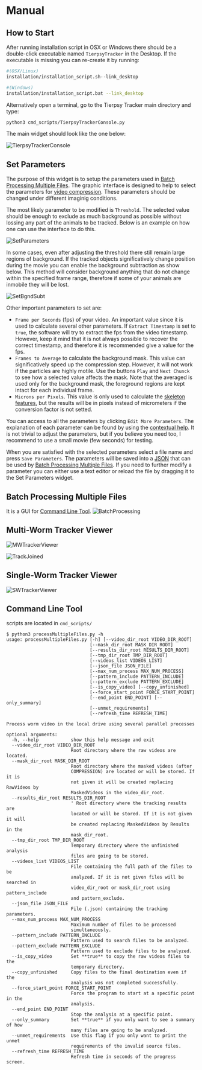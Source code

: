 # Manual

## How to Start

After running installation script in OSX or Windows there should be a double-click executable named `TierpsyTracker` in the Desktop. If the executable is missing you can re-create it by running:

```bash
#(OSX/Linux)
installation/installation_script.sh--link_desktop 

#(Windows)
installation/installation_script.bat --link_desktop
```  

Alternatively open a terminal, go to the Tierpsy Tracker main directory and type: 

```bash
python3 cmd_scripts/TierpsyTrackerConsole.py
```

The main widget should look like the one below:

![TierpsyTrackerConsole](https://cloud.githubusercontent.com/assets/8364368/26398704/30c17b10-4072-11e7-9a90-d3e9e394ef9d.png)   

## Set Parameters

The purpose of this widget is to setup the parameters used in [Batch Processing Multiple Files](#batch-processing-multiple-files). The graphic interface is designed to help to select the parameters for [video compression](EXPLANATION.md/#COMPRESS). These parameters should be changed under different imaginig conditions.

The most likely parameter to be modified is `Threshold`. The selected value should be enough to exclude as much background as possible without lossing any part of the animals to be tracked. Below is an example on how one can use the interface to do this.

![SetParameters](https://cloud.githubusercontent.com/assets/8364368/26410507/6df7ef54-409b-11e7-8139-9ce99daf69cb.gif)  

In some cases, even after adjusting the threshold there still remain large regions of background. If the tracked objects significatively change position during the movie you can enable the background subtraction as show below. This method will consider background anything that do not change within the specified frame range, therefore if some of your animals are inmobile they will be lost. 

![SetBgndSubt](https://cloud.githubusercontent.com/assets/8364368/26410958/95a8c09a-409c-11e7-9fc9-14dafeabb467.gif)  

Other important parameters to set are:

* `Frame per Seconds` (fps) of your video. An important value since it is used to calculate several other parameters. If `Extract Timestamp` is set to `true`, the software will try to extract the fps from the video timestamp. However, keep it mind that it is not always possible to recover the correct timestamp, and therefore it is recommended give a value for the fps.
* `Frames to Average` to calculate the background mask. This value can significatively speed up the compression step. However, it will not work if the particles are highly motile. Use the buttons `Play` and `Next Chunck` to see how a selected value affects the mask. Note that the averaged is used only for the background mask, the foreground regions are kept intact for each individual frame. 
* `Microns per Pixels`. This value is only used to calculate the [skeleton features](EXPLANATION.md/#FEAT_CREATE), but the results will be in pixels instead of micrometers if the conversion factor is not setted.

You can access to all the parameters by clicking `Edit More Parameters`. The explanation of each parameter can be found by using the [contextual help](https://en.wikipedia.org/wiki/Tooltip). It is not trivial to adjust the parameters, but if you believe you need too, I recommend to use a small movie (few seconds) for testing.

When you are satisfied with the selected parameters select a file name and press `Save Parameters`. The parameters will be saved into a [JSON](http://json.org/) that can be used by [Batch Processing Multiple Files](#batch-processing-multiple-files). If you need to further modify a parameter you can either use a text editor or reload the file by dragging it to the Set Parameters widget.

## Batch Processing Multiple Files

It is a GUI for [Command Line Tool](#command-line-tool).
![BatchProcessing](https://cloud.githubusercontent.com/assets/8364368/26411227/4e788006-409d-11e7-8386-28235d859541.png)  

## Multi-Worm Tracker Viewer

![MWTrackerViewer](https://cloud.githubusercontent.com/assets/8364368/26412511/eac27158-40a0-11e7-880c-5671c2c27099.gif)  

![TrackJoined](https://cloud.githubusercontent.com/assets/8364368/26412212/e0e112f8-409f-11e7-867b-512cf044d717.gif) 

## Single-Worm Tracker Viewer
![SWTrackerViewer](https://cloud.githubusercontent.com/assets/8364368/26412826/e608bfea-40a1-11e7-9d3e-d0b8bf482db2.gif) 

## Command Line Tool

scripts are located in `cmd_scripts/`

```
$ python3 processMultipleFiles.py -h
usage: processMultipleFiles.py [-h] [--video_dir_root VIDEO_DIR_ROOT]
                               [--mask_dir_root MASK_DIR_ROOT]
                               [--results_dir_root RESULTS_DIR_ROOT]
                               [--tmp_dir_root TMP_DIR_ROOT]
                               [--videos_list VIDEOS_LIST]
                               [--json_file JSON_FILE]
                               [--max_num_process MAX_NUM_PROCESS]
                               [--pattern_include PATTERN_INCLUDE]
                               [--pattern_exclude PATTERN_EXCLUDE]
                               [--is_copy_video] [--copy_unfinished]
                               [--force_start_point FORCE_START_POINT]
                               [--end_point END_POINT] [--only_summary]
                               [--unmet_requirements]
                               [--refresh_time REFRESH_TIME]

Process worm video in the local drive using several parallel processes

optional arguments:
  -h, --help            show this help message and exit
  --video_dir_root VIDEO_DIR_ROOT
                        Root directory where the raw videos are located.
  --mask_dir_root MASK_DIR_ROOT
                        Root directory where the masked videos (after
                        COMPRESSION) are located or will be stored. If it is
                        not given it will be created replacing RawVideos by
                        MaskedVideos in the video_dir_root.
  --results_dir_root RESULTS_DIR_ROOT
                        ' Root directory where the tracking results are
                        located or will be stored. If it is not given it will
                        be created replacing MaskedVideos by Results in the
                        mask_dir_root.
  --tmp_dir_root TMP_DIR_ROOT
                        Temporary directory where the unfinished analysis
                        files are going to be stored.
  --videos_list VIDEOS_LIST
                        File containing the full path of the files to be
                        analyzed. If it is not given files will be searched in
                        video_dir_root or mask_dir_root using pattern_include
                        and pattern_exclude.
  --json_file JSON_FILE
                        File (.json) containing the tracking parameters.
  --max_num_process MAX_NUM_PROCESS
                        Maximum number of files to be processed
                        simultaneously.
  --pattern_include PATTERN_INCLUDE
                        Pattern used to search files to be analyzed.
  --pattern_exclude PATTERN_EXCLUDE
                        Pattern used to exclude files to be analyzed.
  --is_copy_video       Set **true** to copy the raw videos files to the
                        temporary directory.
  --copy_unfinished     Copy files to the final destination even if the
                        analysis was not completed successfully.
  --force_start_point FORCE_START_POINT
                        Force the program to start at a specific point in the
                        analysis.
  --end_point END_POINT
                        Stop the analysis at a specific point.
  --only_summary        Set **true** if you only want to see a summary of how
                        many files are going to be analyzed.
  --unmet_requirements  Use this flag if you only want to print the unmet
                        requirements of the invalid source files.
  --refresh_time REFRESH_TIME
                        Refresh time in seconds of the progress screen.
```
